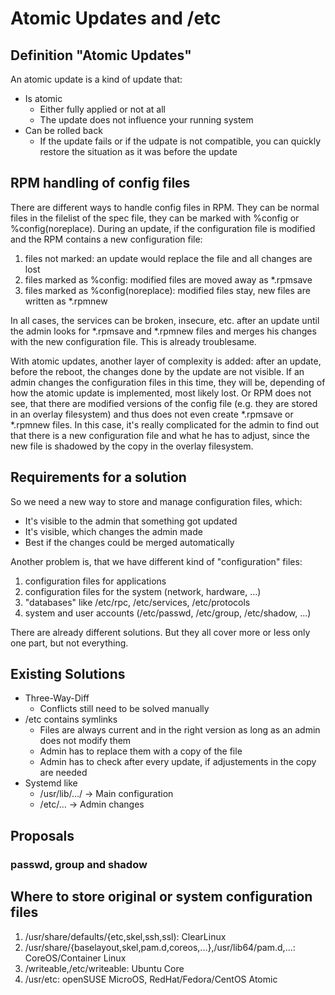 # Atomic Updates and /etc


## Definition "Atomic Updates"

An atomic update is a kind of update that:

* Is atomic
  * Either fully applied or not at all
  * The update does not influence your running system
* Can be rolled back
  * If the update fails or if the udpate is not compatible, you can quickly restore the situation as it was before the update


## RPM handling of config files

There are different ways to handle config files in RPM. They can be normal files in the filelist of the spec file, they can be marked with %config or %config(noreplace).
During an update, if the configuration file is modified and the RPM contains a new configuration file:
1. files not marked: an update would replace the file and all changes are lost
2. files marked as %config: modified files are moved away as *.rpmsave
3. files marked as %config(noreplace): modified files stay, new files are written as *.rpmnew

In all cases, the services can be broken, insecure, etc. after an update until the admin looks for *.rpmsave and *.rpmnew files and merges his changes with the new configuration file. This is already troublesame.

With atomic updates, another layer of complexity is added: after an update, before the reboot, the changes done by the update are not visible. If an admin changes the configuration files in this time, they will be, depending of how the atomic update is implemented, most likely lost. Or RPM does not see, that there are modified versions of the config file (e.g. they are stored in an overlay filesystem) and thus does not even create \*.rpmsave or \*.rpmnew files. In this case, it's really complicated for the admin to find out that there is a new configuration file and what he has to adjust, since the new file is shadowed by the copy in the overlay filesystem.

## Requirements for a solution

So we need a new way to store and manage configuration files, which:
* It's visible to the admin that something got updated
* It's visible, which changes the admin made
* Best if the changes could be merged automatically

Another problem is, that we have different kind of "configuration" files:
1. configuration files for applications
2. configuration files for the system (network, hardware, ...)
3. "databases" like /etc/rpc, /etc/services, /etc/protocols
4. system and user accounts (/etc/passwd, /etc/group, /etc/shadow, ...)

There are already different solutions. But they all cover more or less only one part, but not everything.

## Existing Solutions

* Three-Way-Diff
  * Conflicts still need to be solved manually
* /etc contains symlinks
  * Files are always current and in the right version as long as an admin does not modify them
  * Admin has to replace them with a copy of the file
  * Admin has to check after every update, if adjustements in the copy are needed
* Systemd like
  * /usr/lib/.../ -> Main configuration
  * /etc/... -> Admin changes
  
## Proposals
  
### passwd, group and shadow
  
  
## Where to store original or system configuration files
1. /usr/share/defaults/{etc,skel,ssh,ssl): ClearLinux
2. /usr/share/{baselayout,skel,pam.d,coreos,...},/usr/lib64/pam.d,...: CoreOS/Container Linux
3. /writeable,/etc/writeable: Ubuntu Core
4. /usr/etc: openSUSE MicroOS, RedHat/Fedora/CentOS Atomic
